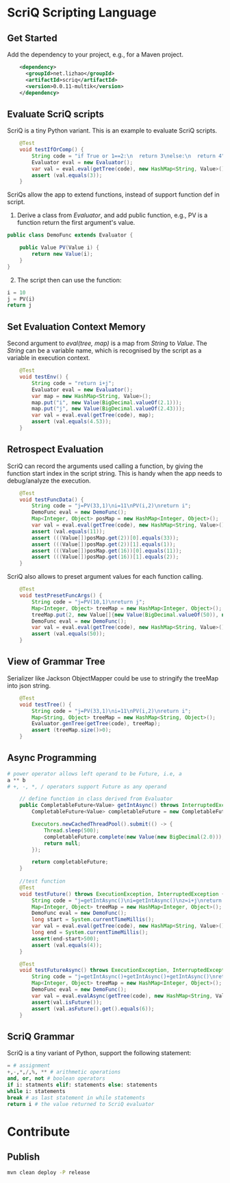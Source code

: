 # ScriQ Scripting Language

## Get Started

Add the dependency to your project, e.g., for a Maven project.
```xml
    <dependency>
      <groupId>net.lizhao</groupId>
      <artifactId>scriq</artifactId>
      <version>0.0.11-multik</version>
    </dependency>
```

## Evaluate ScriQ scripts

ScriQ is a tiny Python variant. This is an example to evaluate ScriQ scripts.
```java
    @Test
    void testIfOrComp() {
        String code = "if True or 1==2:\n  return 3\nelse:\n  return 4";
        Evaluator eval = new Evaluator();
        var val = eval.eval(getTree(code), new HashMap<String, Value>());
        assert (val.equals(3));
    }
```

ScriQs allow the app to extend functions, instead of support function def in script.

1. Derive a class from *Evaluator*, and add public function, e.g., PV is a function return the first argument's value.
```java
public class DemoFunc extends Evaluator {

    public Value PV(Value i) {
        return new Value(i);
    }
}
```

2. The script then can use the function:

```python
i = 10
j = PV(i)
return j
```
## Set Evaluation Context Memory

Second argument to *eval(tree, map)* is a map from *String* to *Value*. The *String* can be a variable name, 
which is recognised by the script as a variable in execution context.

```java
    @Test
    void testEnv() {
        String code = "return i+j";
        Evaluator eval = new Evaluator();
        var map = new HashMap<String, Value>();
        map.put("i", new Value(BigDecimal.valueOf(2.1)));
        map.put("j", new Value(BigDecimal.valueOf(2.43)));
        var val = eval.eval(getTree(code), map);
        assert (val.equals(4.53));
    }
```
## Retrospect Evaluation

ScriQ can record the arguments used calling a function, by giving the function start index in
the script string. This is handy when the app needs to debug/analyze the execution.

```java
    @Test
    void testFuncData() {
        String code = "j=PV(33,1)\ni=11\nPV(i,2)\nreturn i";
        DemoFunc eval = new DemoFunc();
        Map<Integer, Object> posMap = new HashMap<Integer, Object>();
        var val = eval.eval(getTree(code), new HashMap<String, Value>(), posMap);
        assert (val.equals(11));
        assert (((Value[])posMap.get(2))[0].equals(33));
        assert (((Value[])posMap.get(2))[1].equals(1));
        assert (((Value[])posMap.get(16))[0].equals(11));
        assert (((Value[])posMap.get(16))[1].equals(2));
    }
```

ScriQ also allows to preset argument values for each function calling. 

```java
    @Test
    void testPresetFuncArgs() {
        String code = "j=PV(10,1)\nreturn j";
        Map<Integer, Object> treeMap = new HashMap<Integer, Object>();
        treeMap.put(2, new Value[]{new Value(BigDecimal.valueOf(50)), new Value(BigDecimal.valueOf(0))});
        DemoFunc eval = new DemoFunc();
        var val = eval.eval(getTree(code), new HashMap<String, Value>(), treeMap);
        assert (val.equals(50));
    }
```

## View of Grammar Tree

Serializer like Jackson ObjectMapper could be use to stringify the treeMap into json string.

```java
    @Test
    void testTree() {
        String code = "j=PV(33,1)\ni=11\nPV(i,2)\nreturn i";
        Map<String, Object> treeMap = new HashMap<String, Object>();
        Evaluator.genTree(getTree(code), treeMap);
        assert (treeMap.size()>0);
    }
```
## Async Programming

```python
# power operator allows left operand to be Future, i.e, a
a ** b
# +, -, *, / operators support Future as any operand
```

```java
    // define function in class derived from Evaluator
    public CompletableFuture<Value> getIntAsync() throws InterruptedException {
        CompletableFuture<Value> completableFuture = new CompletableFuture<>();

        Executors.newCachedThreadPool().submit(() -> {
            Thread.sleep(500);
            completableFuture.complete(new Value(new BigDecimal(2.0)));
            return null;
        });

        return completableFuture;
    }
    
    //test function
    @Test
    void testFuture() throws ExecutionException, InterruptedException {
        String code = "j=getIntAsync()\ni=getIntAsync()\nz=i+j\nreturn z";
        Map<Integer, Object> treeMap = new HashMap<Integer, Object>();
        DemoFunc eval = new DemoFunc();
        long start = System.currentTimeMillis();
        var val = eval.eval(getTree(code), new HashMap<String, Value>());
        long end = System.currentTimeMillis();
        assert(end-start>500);
        assert (val.equals(4));
    }

    @Test
    void testFutureAsync() throws ExecutionException, InterruptedException {
        String code = "j=getIntAsync()+getIntAsync()+getIntAsync()\nreturn j";
        Map<Integer, Object> treeMap = new HashMap<Integer, Object>();
        DemoFunc eval = new DemoFunc();
        var val = eval.evalAsync(getTree(code), new HashMap<String, Value>());
        assert(val.isFuture());
        assert (val.asFuture().get().equals(6));
    }        
```

## ScriQ Grammar

ScriQ is a tiny variant of Python, support the following statement:

```python
= # assignment
+,-,*,/,%, ** # arithmetic operations
and, or, not # boolean operators
if i: statments elif: statements else: statements
while i: statements
break # as last statement in while statements
return i # the value returned to ScriQ evaluator
```

# Contribute


## Publish

```bash
mvn clean deploy -P release
```
